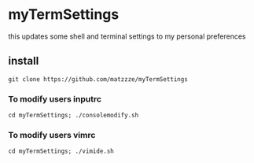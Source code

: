 # myTermSettings
this updates some shell and terminal settings to my personal preferences

## install
`git clone https://github.com/matzzze/myTermSettings`

### To modify users inputrc
`cd myTermSettings; ./consolemodify.sh`

### To modify users vimrc
`cd myTermSettings; ./vimide.sh`
